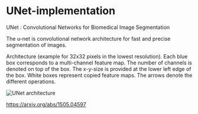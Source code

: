 # UNet-implementation
UNet :  Convolutional Networks for Biomedical Image Segmentation

The u-net is convolutional network architecture for fast and precise segmentation of images. 

Architecture (example for 32x32 pixels in the lowest resolution). Each blue box corresponds to a multi-channel feature map. 
The number of channels is denoted on top of the box. The x-y-size is provided at the lower left edge of the box. 
White boxes represent copied feature maps. The arrows denote the different operations.

![UNet architecture](https://lmb.informatik.uni-freiburg.de/people/ronneber/u-net/u-net-architecture.png)


https://arxiv.org/abs/1505.04597


